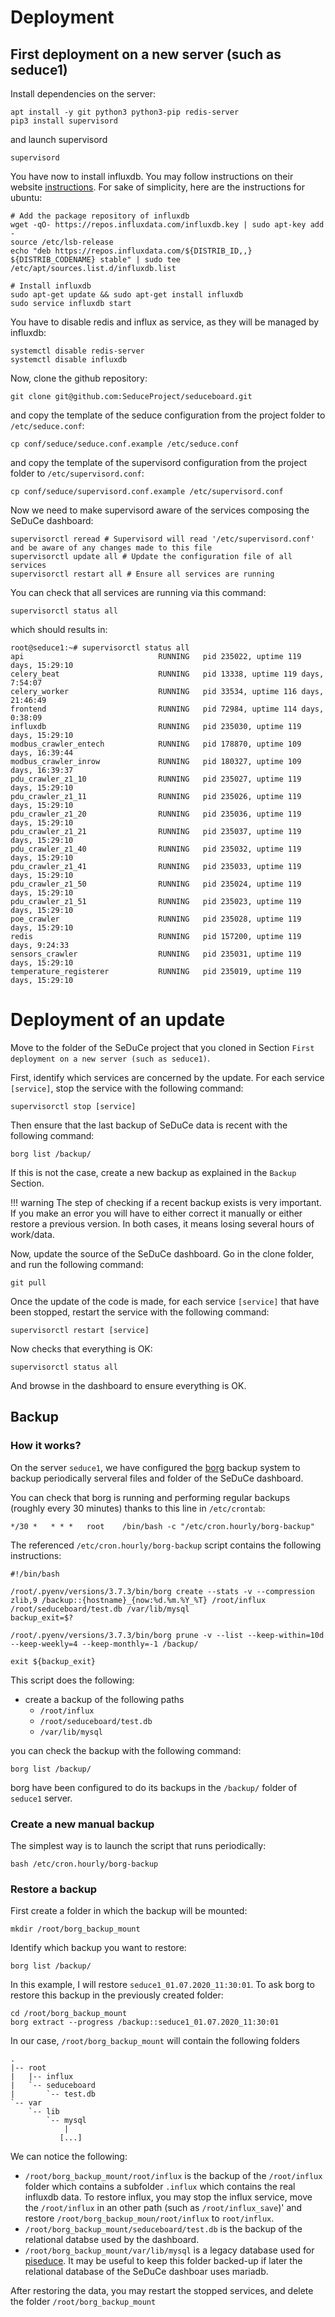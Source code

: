 # Deployment

## First deployment on a new server (such as seduce1)

Install dependencies on the server:

```shell
apt install -y git python3 python3-pip redis-server
pip3 install supervisord
```

and launch supervisord

```
supervisord
```

You have now to install influxdb. You may follow instructions on their website [instructions](https://docs.influxdata.com/influxdb/v1.8/introduction/install/).
For sake of simplicity, here are the instructions for ubuntu:
```shell
# Add the package repository of influxdb
wget -qO- https://repos.influxdata.com/influxdb.key | sudo apt-key add -
source /etc/lsb-release
echo "deb https://repos.influxdata.com/${DISTRIB_ID,,} ${DISTRIB_CODENAME} stable" | sudo tee /etc/apt/sources.list.d/influxdb.list

# Install influxdb
sudo apt-get update && sudo apt-get install influxdb
sudo service influxdb start
```

You have to disable redis and influx as service, as they will be managed by influxdb:

```shell
systemctl disable redis-server
systemctl disable influxdb
```

Now, clone the github repository:

```shell
git clone git@github.com:SeduceProject/seduceboard.git
```

and copy the template of the seduce configuration from the project folder to `/etc/seduce.conf`:
```shell
cp conf/seduce/seduce.conf.example /etc/seduce.conf
```

and copy the template of the supervisord configuration from the project folder to `/etc/supervisord.conf`:
```shell
cp conf/seduce/supervisord.conf.example /etc/supervisord.conf
```

Now we need to make supervisord aware of the services composing the SeDuCe dashboard:

```shell
supervisorctl reread # Supervisord will read '/etc/supervisord.conf' and be aware of any changes made to this file
supervisorctl update all # Update the configuration file of all services
supervisorctl restart all # Ensure all services are running
```

You can check that all services are running via this command:

```shell
supervisorctl status all
```

which should results in:

```shell
root@seduce1:~# supervisorctl status all
api                              RUNNING   pid 235022, uptime 119 days, 15:29:10
celery_beat                      RUNNING   pid 13338, uptime 119 days, 7:54:07
celery_worker                    RUNNING   pid 33534, uptime 116 days, 21:46:49
frontend                         RUNNING   pid 72984, uptime 114 days, 0:38:09
influxdb                         RUNNING   pid 235030, uptime 119 days, 15:29:10
modbus_crawler_entech            RUNNING   pid 178870, uptime 109 days, 16:39:44
modbus_crawler_inrow             RUNNING   pid 180327, uptime 109 days, 16:39:37
pdu_crawler_z1_10                RUNNING   pid 235027, uptime 119 days, 15:29:10
pdu_crawler_z1_11                RUNNING   pid 235026, uptime 119 days, 15:29:10
pdu_crawler_z1_20                RUNNING   pid 235036, uptime 119 days, 15:29:10
pdu_crawler_z1_21                RUNNING   pid 235037, uptime 119 days, 15:29:10
pdu_crawler_z1_40                RUNNING   pid 235032, uptime 119 days, 15:29:10
pdu_crawler_z1_41                RUNNING   pid 235033, uptime 119 days, 15:29:10
pdu_crawler_z1_50                RUNNING   pid 235024, uptime 119 days, 15:29:10
pdu_crawler_z1_51                RUNNING   pid 235023, uptime 119 days, 15:29:10
poe_crawler                      RUNNING   pid 235028, uptime 119 days, 15:29:10
redis                            RUNNING   pid 157200, uptime 119 days, 9:24:33
sensors_crawler                  RUNNING   pid 235031, uptime 119 days, 15:29:10
temperature_registerer           RUNNING   pid 235019, uptime 119 days, 15:29:10
```

# Deployment of an update

Move to the folder of the SeDuCe project that you cloned in Section `First deployment on a new server (such as seduce1)`. 

First, identify which services are concerned by the update. For each service `[service]`, stop the service with the following command:
```shell
supervisorctl stop [service]
```

Then ensure that the last backup of SeDuCe data is recent with the following command:
```shell
borg list /backup/
```

If this is not the case, create a new backup as explained in the `Backup` Section.

!!! warning
    The step of checking if a recent backup exists is very important. If you make an error you will have to either correct it manually or either restore a previous version. In both cases, it means losing several hours of work/data.

Now, update the source of the SeDuCe dashboard. Go in the clone folder, and run the following command:
```shell
git pull
``` 

Once the update of the code is made, for each service `[service]` that have been stopped, restart the service with the following command:
```shell
supervisorctl restart [service]
```

Now checks that everything is OK:
```shell
supervisorctl status all
```

And browse in the dashboard to ensure everything is OK.

## Backup

### How it works?

On the server `seduce1`, we have configured the [borg](https://borgbackup.readthedocs.io/en/stable/) backup system to
backup periodically serveral files and folder of the SeDuCe dashboard.

You can check that borg is running and performing regular backups (roughly every 30 minutes) thanks to this line in `/etc/crontab`:
```shell
*/30 *   * * *   root    /bin/bash -c "/etc/cron.hourly/borg-backup"
```

The referenced `/etc/cron.hourly/borg-backup` script contains the following instructions:
```shell
#!/bin/bash

/root/.pyenv/versions/3.7.3/bin/borg create --stats -v --compression zlib,9 /backup::{hostname}_{now:%d.%m.%Y_%T} /root/influx /root/seduceboard/test.db /var/lib/mysql
backup_exit=$?

/root/.pyenv/versions/3.7.3/bin/borg prune -v --list --keep-within=10d --keep-weekly=4 --keep-monthly=-1 /backup/

exit ${backup_exit}
```

This script does the following:

 - create a backup of the following paths
     - `/root/influx`
     - `/root/seduceboard/test.db`
     - `/var/lib/mysql`

you can check the backup with the following command:

```shell
borg list /backup/
```

borg have been configured to do its backups in the `/backup/` folder of `seduce1` server.

### Create a new manual backup

The simplest way is to launch the script that runs periodically:
```shell
bash /etc/cron.hourly/borg-backup
```

### Restore a backup

First create a folder in which the backup will be mounted:

```shell
mkdir /root/borg_backup_mount
```

Identify which backup you want to restore:
```shell
borg list /backup/
```

In this example, I will restore `seduce1_01.07.2020_11:30:01`. To ask borg to restore this backup in the previously created folder:

```shell
cd /root/borg_backup_mount
borg extract --progress /backup::seduce1_01.07.2020_11:30:01
```

In our case, `/root/borg_backup_mount` will contain the following folders

```shell
.
|-- root
|   |-- influx
|   `-- seduceboard
|       `-- test.db
`-- var
    `-- lib
        `-- mysql
            |
           [...]
```

We can notice the following:

- `/root/borg_backup_mount/root/influx` is the backup of the `/root/influx` folder which contains a subfolder `.influx` which contains the real influxdb data. To restore influx, you may stop the influx service, move the `/root/influx` in an other path (such as `/root/influx_save`)' and restore `/root/borg_backup_moun/root/influx` to `root/influx`.
- `/root/borg_backup_mount/seduceboard/test.db` is the backup of the relational databse used by the dashboard.
- `/root/borg_backup_mount/var/lib/mysql` is a legacy database used for [piseduce](pi.seduce.fr/). It may be useful to keep this folder backed-up if later the relational database of the SeDuCe dashboar uses mariadb.

After restoring the data, you may restart the stopped services, and delete the folder `/root/borg_backup_mount`